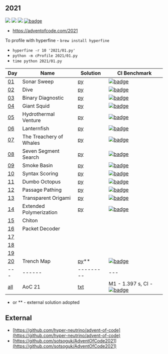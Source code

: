 ## 2021

![](https://img.shields.io/badge/stars%20⭐-30-yellow)
![](https://img.shields.io/badge/days%20completed-15-red)
![](https://img.shields.io/badge/day%20📅-25-blue)
[![badge](https://img.shields.io/endpoint?url=https://gist.githubusercontent.com/EvgeniGordeev/13c6cac3c39702cdcb9cc169b66c3210/raw/runtime-badge-2021-all.json)](https://github.com/EvgeniGordeev/adventofcode/actions/workflows/ci2021.yaml)

* https://adventofcode.com/2021

To profile with hyperfine - ```brew install hyperfine```

* ```hyperfine -r 10 '2021/01.py'```
* ```python -m cProfile 2021/01.py```
* ```time python 2021/01.py```

| Day                                        | Name                    | Solution                | CI Benchmark                                                                                                                                                                                                                                                      |
|--------------------------------------------|-------------------------|-------------------------|-------------------------------------------------------------------------------------------------------------------------------------------------------------------------------------------------------------------------------------------------------------------|
| [01](https://adventofcode.com/2021/day/1)  | Sonar Sweep             | [py](2021/01.py)        | [![badge](https://img.shields.io/endpoint?url=https://gist.githubusercontent.com/EvgeniGordeev/13c6cac3c39702cdcb9cc169b66c3210/raw/runtime-badge-2021-01.json)](https://github.com/EvgeniGordeev/adventofcode/actions/workflows/ci2021.yaml)                     |
| [02](https://adventofcode.com/2021/day/2)  | Dive                    | [py](2021/02.py)        | [![badge](https://img.shields.io/endpoint?url=https://gist.githubusercontent.com/EvgeniGordeev/13c6cac3c39702cdcb9cc169b66c3210/raw/runtime-badge-2021-02.json)](https://github.com/EvgeniGordeev/adventofcode/actions/workflows/ci2021.yaml)                     |
| [03](https://adventofcode.com/2021/day/3)  | Binary Diagnostic       | [py](2021/03.py)        | [![badge](https://img.shields.io/endpoint?url=https://gist.githubusercontent.com/EvgeniGordeev/13c6cac3c39702cdcb9cc169b66c3210/raw/runtime-badge-2021-03.json)](https://github.com/EvgeniGordeev/adventofcode/actions/workflows/ci2021.yaml)                     |
| [04](https://adventofcode.com/2021/day/4)  | Giant Squid             | [py](2021/04.py)        | [![badge](https://img.shields.io/endpoint?url=https://gist.githubusercontent.com/EvgeniGordeev/13c6cac3c39702cdcb9cc169b66c3210/raw/runtime-badge-2021-04.json)](https://github.com/EvgeniGordeev/adventofcode/actions/workflows/ci2021.yaml)                     |
| [05](https://adventofcode.com/2021/day/5)  | Hydrothermal Venture    | [py](2021/05.py)        | [![badge](https://img.shields.io/endpoint?url=https://gist.githubusercontent.com/EvgeniGordeev/13c6cac3c39702cdcb9cc169b66c3210/raw/runtime-badge-2021-05.json)](https://github.com/EvgeniGordeev/adventofcode/actions/workflows/ci2021.yaml)                     |
| [06](https://adventofcode.com/2021/day/6)  | Lanternfish             | [py](2021/06.py)        | [![badge](https://img.shields.io/endpoint?url=https://gist.githubusercontent.com/EvgeniGordeev/13c6cac3c39702cdcb9cc169b66c3210/raw/runtime-badge-2021-06.json)](https://github.com/EvgeniGordeev/adventofcode/actions/workflows/ci2021.yaml)                     |
| [07](https://adventofcode.com/2021/day/7)  | The Treachery of Whales | [py](2021/07.py)        | [![badge](https://img.shields.io/endpoint?url=https://gist.githubusercontent.com/EvgeniGordeev/13c6cac3c39702cdcb9cc169b66c3210/raw/runtime-badge-2021-07.json)](https://github.com/EvgeniGordeev/adventofcode/actions/workflows/ci2021.yaml)                     |
| [08](https://adventofcode.com/2021/day/8)  | Seven Segment Search    | [py](2021/08.py)        | [![badge](https://img.shields.io/endpoint?url=https://gist.githubusercontent.com/EvgeniGordeev/13c6cac3c39702cdcb9cc169b66c3210/raw/runtime-badge-2021-08.json)](https://github.com/EvgeniGordeev/adventofcode/actions/workflows/ci2021.yaml)                     |
| [09](https://adventofcode.com/2021/day/9)  | Smoke Basin             | [py](2021/09.py)        | [![badge](https://img.shields.io/endpoint?url=https://gist.githubusercontent.com/EvgeniGordeev/13c6cac3c39702cdcb9cc169b66c3210/raw/runtime-badge-2021-09.json)](https://github.com/EvgeniGordeev/adventofcode/actions/workflows/ci2021.yaml)                     |
| [10](https://adventofcode.com/2021/day/10) | Syntax Scoring          | [py](2021/10.py)        | [![badge](https://img.shields.io/endpoint?url=https://gist.githubusercontent.com/EvgeniGordeev/13c6cac3c39702cdcb9cc169b66c3210/raw/runtime-badge-2021-10.json)](https://github.com/EvgeniGordeev/adventofcode/actions/workflows/ci2021.yaml)                     |
| [11](https://adventofcode.com/2021/day/11) | Dumbo Octopus           | [py](2021/11.py)        | [![badge](https://img.shields.io/endpoint?url=https://gist.githubusercontent.com/EvgeniGordeev/13c6cac3c39702cdcb9cc169b66c3210/raw/runtime-badge-2021-11.json)](https://github.com/EvgeniGordeev/adventofcode/actions/workflows/ci2021.yaml)                     |
| [12](https://adventofcode.com/2021/day/12) | Passage Pathing         | [py](2021/12.py)        | [![badge](https://img.shields.io/endpoint?url=https://gist.githubusercontent.com/EvgeniGordeev/13c6cac3c39702cdcb9cc169b66c3210/raw/runtime-badge-2021-12.json)](https://github.com/EvgeniGordeev/adventofcode/actions/workflows/ci2021.yaml)                     |
| [13](https://adventofcode.com/2021/day/13) | Transparent Origami     | [py](2021/13.py)        | [![badge](https://img.shields.io/endpoint?url=https://gist.githubusercontent.com/EvgeniGordeev/13c6cac3c39702cdcb9cc169b66c3210/raw/runtime-badge-2021-13.json)](https://github.com/EvgeniGordeev/adventofcode/actions/workflows/ci2021.yaml)                     |
| [14](https://adventofcode.com/2021/day/14) | Extended Polymerization | [py](2021/14.py)        | [![badge](https://img.shields.io/endpoint?url=https://gist.githubusercontent.com/EvgeniGordeev/13c6cac3c39702cdcb9cc169b66c3210/raw/runtime-badge-2021-14.json)](https://github.com/EvgeniGordeev/adventofcode/actions/workflows/ci2021.yaml)                     |
| [15](https://adventofcode.com/2021/day/15) | Chiton                  |                         |                                                                                                                                                                                                                                                                   |
| [16](https://adventofcode.com/2021/day/16) | Packet Decoder          |                         |                                                                                                                                                                                                                                                                   |
| [17](https://adventofcode.com/2021/day/17) |                         |                         |                                                                                                                                                                                                                                                                   |
| [18](https://adventofcode.com/2021/day/18) |                         |                         |                                                                                                                                                                                                                                                                   |
| [19](https://adventofcode.com/2021/day/19) |                         |                         |                                                                                                                                                                                                                                                                   |
| [20](https://adventofcode.com/2021/day/20) | Trench Map              | [py](2021/20.py)**      | [![badge](https://img.shields.io/endpoint?url=https://gist.githubusercontent.com/EvgeniGordeev/13c6cac3c39702cdcb9cc169b66c3210/raw/runtime-badge-2021-20.json)](https://github.com/EvgeniGordeev/adventofcode/actions/workflows/ci2021.yaml)                     |
| ---                                        | ------                  | ---------               | ---                                                                                                                                                                                                                                                               |
| [all](https://adventofcode.com/2021)       | AoC 21                  | [txt](2021/answers.txt) | M1 - 1.397 s, CI - [![badge](https://img.shields.io/endpoint?url=https://gist.githubusercontent.com/EvgeniGordeev/13c6cac3c39702cdcb9cc169b66c3210/raw/runtime-badge-2021-all.json)](https://github.com/EvgeniGordeev/adventofcode/actions/workflows/ci2021.yaml) |

* or ** - external solution adopted

## External

* [https://github.com/hyper-neutrino/advent-of-code](https://github.com/hyper-neutrino/advent-of-code)
* [https://github.com/sotsoguk/AdventOfCode2021](https://github.com/sotsoguk/AdventOfCode2021)
